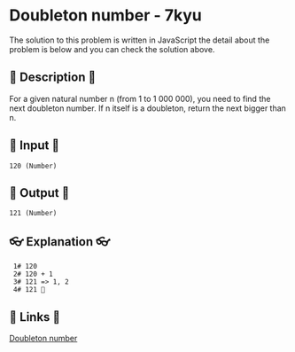 # Doubleton number - 7kyu

The solution to this problem is written in JavaScript the detail about the problem is below and you can check the solution above.

## 💬 Description 💬

For a given natural number n (from 1 to 1 000 000), you need to find the next doubleton number. If n itself is a doubleton, return the next bigger than n.

## 🥚 Input 🥚

```
120 (Number)
```

## 🐣 Output 🐣

```
121 (Number)
```

## 👓 Explanation 👓

```
 1# 120
 2# 120 + 1
 3# 121 => 1, 2
 4# 121 🎉
```

## 🔗 Links 🔗

[Doubleton number](https://www.codewars.com/kata/604287495a72ae00131685c7)
